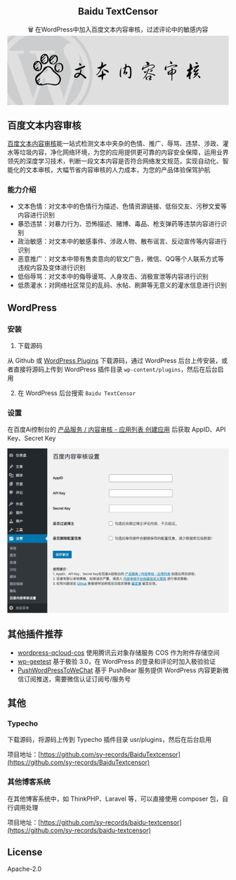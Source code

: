 <h2 align="center">Baidu TextCensor</h2>

<p align="center">
🗑 在WordPress中加入百度文本内容审核，过滤评论中的敏感内容
    <img src="images/bttc.png" alt="wp-baidu-textcensor" align="center" />
</p>

## 百度文本内容审核

[百度文本内容审核](https://ai.baidu.com/tech/textcensoring)能一站式检测文本中夹杂的色情、推广、辱骂、违禁、涉政、灌水等垃圾内容，净化网络环境，为您的应用提供更可靠的内容安全保障，运用业界领先的深度学习技术，判断一段文本内容是否符合网络发文规范，实现自动化、智能化的文本审核，大幅节省内容审核的人力成本，为您的产品体验保驾护航

### 能力介绍

* 文本色情：对文本中的色情行为描述、色情资源链接、低俗交友、污秽文爱等内容进行识别
* 暴恐违禁：对暴力行为、恐怖描述、赌博、毒品、枪支弹药等违禁内容进行识别
* 政治敏感：对文本中的敏感事件、涉政人物、散布谣言、反动宣传等内容进行识别
* 恶意推广：对文本中带有售卖意向的软文广告，微信、QQ等个人联系方式等违规内容及变体进行识别
* 低俗辱骂：对文本中的侮辱谩骂、人身攻击、消极宣泄等内容进行识别
* 低质灌水：对网络社区常见的乱码、水帖、刷屏等无意义的灌水信息进行识别

## WordPress

### 安装

1. 下载源码

从 Github 或 [WordPress Plugins](https://wordpress.org/plugins/baidu-textcensor/) 下载源码，通过 WordPress 后台上传安装，或者直接将源码上传到 WordPress 插件目录 `wp-content/plugins`，然后在后台启用

2. 在 WordPress 后台搜索 `Baidu TextCensor`

### 设置

在百度Ai控制台的 [产品服务 / 内容审核 - 应用列表 创建应用](https://console.bce.baidu.com/ai/?fromai=1#/ai/antiporn/app/list) 后获取 AppID、API Key、Secret Key

![](images/screenshot-1.png)

## 其他插件推荐

* [wordpress-qcloud-cos](https://github.com/sy-records/wordpress-qcloud-cos) 使用腾讯云对象存储服务 COS 作为附件存储空间
* [wp-geetest](https://github.com/sy-records/wp-geetest) 基于极验 3.0，在 WordPress 的登录和评论时加入极验验证
* [PushWordPressToWeChat](https://github.com/sy-records/PushWordPressToWeChat) 基于 PushBear 服务提供 WordPress 内容更新微信订阅推送，需要微信认证订阅号/服务号

## 其他

### Typecho

下载源码，将源码上传到 Typecho 插件目录 usr/plugins，然后在后台启用

项目地址：[https://github.com/sy-records/BaiduTextcensor](https://github.com/sy-records/BaiduTextcensor)

### 其他博客系统

在其他博客系统中，如 ThinkPHP、Laravel 等，可以直接使用 composer 包，自行调用处理

项目地址：[https://github.com/sy-records/baidu-textcensor](https://github.com/sy-records/baidu-textcensor)

## License

Apache-2.0
